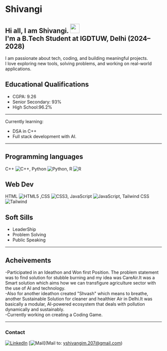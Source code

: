 # Shivangi
Hi all, I am Shivangi. <img src="https://media.giphy.com/media/hvRJCLFzcasrR4ia7z/giphy.gif" width="30px">
<br>
I'm a B.Tech Student at IGDTUW, Delhi (2024–2028)
<br>
---
I am passionate about tech, coding, and building meaningful projects.
<br>
I love exploring new tools, solving problems, and working on real-world applications.
<br>

## Educational Qualifications
- CGPA: 9.26
- Senior Secondary: 93%
- High School:96.2%
---
Currently learning: 
- DSA in C++ <br>
- Full stack development with AI. <br>
---
## Programming languages
C++ ![C++](https://img.shields.io/badge/C++-00599C?style=flat-square&logo=c%2B%2B&logoColor=white), Python ![Python](https://img.shields.io/badge/Python-3776AB?style=flat-square&logo=python&logoColor=white), R ![R](https://img.shields.io/badge/R-276DC3?style=flat-square&logo=r&logoColor=white) 
<br>

## Web Dev
HTML ![HTML5](https://img.shields.io/badge/HTML5-E34F26?style=flat-square&logo=html5&logoColor=white) ,CSS ![CSS3](https://img.shields.io/badge/CSS3-1572B6?style=flat-square&logo=css3&logoColor=white), JavaScript ![JavaScript](https://img.shields.io/badge/JavaScript-F7DF1E?style=flat-square&logo=javascript&logoColor=black), Tailwind CSS ![Tailwind](https://img.shields.io/badge/TailwindCSS-38B2AC?style=flat-square&logo=tailwind-css&logoColor=white)
<br>

## Soft Sills
- LeaderShip
- Problem Solving
- Public Speaking
---
## Acheivements

-Participated in an Ideathon and Won first Position. The problem statement was to find solution for stubble burning and my idea was CareAir.It was a Smart solution which aims how we can transfigure agriculture sector with the use of AI and technology.
<br>
-Also for another ideathon created "Shvash" which means to breathe, another Sustainable Solution for cleaner and healthier Air in Delhi.It was basically a modular, AI-powered ecosystem that deals with pollution dynamically and sustainably.
<br>
-Currently working on creating a Coding Game.
<br>

---

### Contact
[![LinkedIn](https://img.shields.io/badge/LinkedIn-blue?style=flat-square&logo=linkedin)](https://www.linkedin.com/in/shivangi-5a2a54329)
[![Mail](https://img.shields.io/badge/Gmail-D14836?style=flat-square&logo=gmail&logoColor=white)](Mail to: yshivangim.207@gmail.com)

